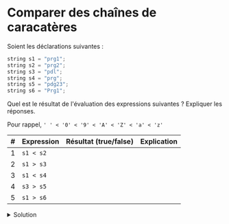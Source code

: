 # Comparer des chaînes de caracatères

Soient les déclarations suivantes :

~~~cpp
string s1 = "prg1";
string s2 = "prg2";
string s3 = "pdl";
string s4 = "prg";
string s5 = "pdg23";
string s6 = "Prg1";
~~~

Quel est le résultat de l'évaluation des expressions suivantes ? Expliquer les réponses.

Pour rappel, `' ' < '0' < '9' < 'A' < 'Z' < 'a' < 'z'`

| # | Expression | Résultat (true/false) | Explication |
|---| ---------- | --------------------- | ----------- |
| 1 | `s1 < s2` | | |
| 2 | `s1 > s3`  | | |
| 3 | `s1 < s4`  | | |
| 4 | `s3 > s5` | | |
| 5 | `s1 > s6` | | |



    

<details>
<summary>Solution</summary>

| # | Expression | Résultat (true/false) | Explication |
|---| ---------- | --------------------- | ----------- |
| 1 | `s1 < s2` | true | premier caractère différent '1' < '2' |
| 2 | `s1 > s3`  | true | premier caractère différent 'r' > 'd' |
| 3 | `s1 < s4`  | false | on atteint la fin de s4 sans trouver de caractères différents et s4 est plus courte que s1 |
| 4 | `s3 > s5` | true | premier caractère différent 'l' > 'g' |
| 5 | `s1 > s6` | true | premier caractère différent 'p' > 'P' |


</details>
